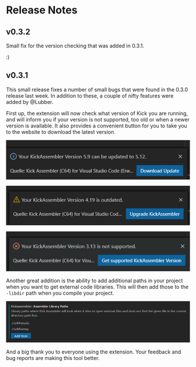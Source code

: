 # Release Notes

## v0.3.2

Small fix for the version checking that was added in 0.3.1.

:)


## v0.3.1

This small release fixes a number of small bugs that were found in the 0.3.0 release last week. In addition to these, a couple of nifty features were added by @Lubber.

First up, the extension will now check what version of Kick you are running, and will inform you if your version is not supported, too old or when a newer version is available. It also provides a convenient button for you to take you to the website to download the latest version.

![](/images/version.png)

![](/images/version-old.png)

![](/images/version-not-supported.png)

Another great addition is the ability to add additional paths in your project when you want to get external code libraries. This will then add those to the `-libdir` path when you compile your project.

![](/images/library-paths.png)


And a big thank you to everyone using the extension. Your feedback and bug reports are making this tool better.
